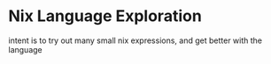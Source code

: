 # Nix Language Exploration

intent is to try out many small nix expressions, and get better with the
language
